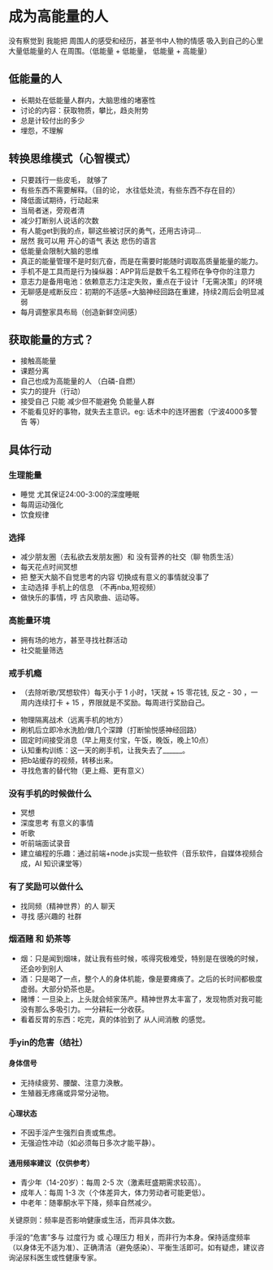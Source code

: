 # 成为高能量的人

没有察觉到 我能把 周围人的感受和经历，甚至书中人物的情感 吸入到自己的心里
大量低能量的人 在周围。（低能量 + 低能量， 低能量 + 高能量）

## 低能量的人

* 长期处在低能量人群内，大脑思维的堵塞性
* 讨论的内容：获取物质，攀比，趋炎附势
* 总是计较付出的多少
* 埋怨，不理解

## 转换思维模式（心智模式）

* 只要践行一些皮毛， 就够了
* 有些东西不需要解释。（目的论， 水往低处流，有些东西不存在目的）
* 降低面试期待，行动起来
* 当局者迷，旁观者清
* 减少打断别人说话的次数
* 有人能get到我的点，聊这些被讨厌的勇气，还用古诗词...
* 居然 我可以用 开心的语气 表达 悲伤的语言
* 低能量会限制大脑的思维
* 真正的能量管理不是时刻亢奋，而是在需要时能随时调取高质量能量的能力。
* 手机不是工具而是行为操纵器：APP背后是数千名工程师在争夺你的注意力
* 意志力是备用电池：依赖意志力注定失败，重点在于设计「无需决策」的环境
* 无聊感是戒断反应：初期的不适感=大脑神经回路在重建，持续2周后会明显减弱
* 每月调整家具布局（创造新鲜空间感）

## 获取能量的方式？

* 接触高能量
* 课题分离
* 自己也成为高能量的人 （白磷-自燃）
* 实力的提升（行动）
* 接受自己 只能 减少但不能避免 负能量人群
* 不能看见好的事物，就失去主意识。eg: 话术中的连环圈套（宁波4000多警告 等）

## 具体行动

### 生理能量

* 睡觉 尤其保证24:00-3:00的深度睡眠
* 每周运动强化
* 饮食规律

### 选择

* 减少朋友圈（去私欲去发朋友圈）和 没有营养的社交（聊 物质生活）
* 每天花点时间冥想
* 把 整天大脑不自觉思考的内容 切换成有意义的事情就没事了
* 主动选择 手机上的信息 （不再nba,短视频）
* 做快乐的事情，哼 古风歌曲、运动等。

### 高能量环境

* 拥有场的地方，甚至寻找社群活动
* 社交能量筛选

### 戒手机瘾

* （去除听歌/冥想软件）每天小于 1 小时，1天就 + 15 零花钱, 反之 - 30
，一周内连续打卡 + 15
，界限就是不奖励。每周进行奖励自己。
<!-- * 每成功控制1次刷机冲动，就往罐子投硬币（月末用这笔钱投资自己） -->
* 物理隔离战术（远离手机的地方）
* 刷机后立即冷水洗脸/做几个深蹲（打断愉悦感神经回路）
* 固定时间接受消息（早上用支付宝，午饭，晚饭，晚上10点）
* 认知重构训练：这一天的刷手机，让我失去了______。
* 把b站缓存的视频，转移出来。
* 寻找危害的替代物（更上瘾、更有意义）

### 没有手机的时候做什么

* 冥想
* 深度思考 有意义的事情
* 听歌
* 听前端面试录音
* 建立编程的乐趣：通过前端+node.js实现一些软件（音乐软件，自媒体视频合成，AI 知识课堂等）

### 有了奖励可以做什么

* 找同频（精神世界）的人 聊天
* 寻找 感兴趣的 社群

### 烟酒赌 和 奶茶等

* 烟：只是闻到烟味，就让我有些时候，咳得究极难受，特别是在很晚的时候，还会吵到别人
* 酒：只是喝了一点，整个人的身体机能，像是要瘫痪了。之后的长时间都极度虚弱。大部分奶茶也是。
* 赌博：一旦染上，上头就会倾家荡产。精神世界太丰富了，发现物质对我可能没有那么多吸引力。一分耕耘一分收获。
* 看着反胃的东西：吃完，真的体验到了 从人间消散 的感觉。

### 手yin的危害（结社）

#### 身体信号

* 无持续疲劳、腰酸、注意力涣散。
* 生殖器无疼痛或异常分泌物。

#### 心理状态

* 不因手淫产生强烈自责或焦虑。
* 无强迫性冲动（如必须每日多次才能平静）。

#### 通用频率建议（仅供参考）

* 青少年（14-20岁）：每周 2-5 次（激素旺盛期需求较高）。
* 成年人：每周 1-3 次（个体差异大，体力劳动者可能更低）。
* 中老年：随睾酮水平下降，频率自然减少。

关键原则：频率是否影响健康或生活，而非具体次数。

手淫的“危害”多与 过度行为 或 心理压力 相关，而非行为本身。保持适度频率（以身体无不适为准）、正确清洁（避免感染）、平衡生活即可。如有疑虑，建议咨询泌尿科医生或性健康专家。


